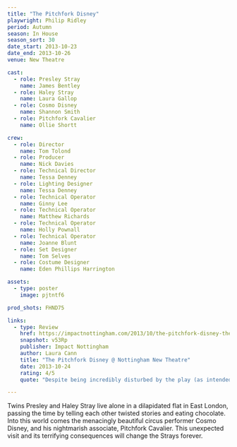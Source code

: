 ```yaml
---
title: "The Pitchfork Disney"
playwright: Philip Ridley
period: Autumn
season: In House
season_sort: 30
date_start: 2013-10-23
date_end: 2013-10-26
venue: New Theatre

cast:
  - role: Presley Stray
    name: James Bentley
  - role: Haley Stray
    name: Laura Gallop
  - role: Cosmo Disney
    name: Shannon Smith
  - role: Pitchfork Cavalier
    name: Ollie Shortt

crew:
  - role: Director
    name: Tom Tolond
  - role: Producer
    name: Nick Davies
  - role: Technical Director
    name: Tessa Denney
  - role: Lighting Designer
    name: Tessa Denney
  - role: Technical Operator
    name: Ginny Lee
  - role: Technical Operator
    name: Matthew Richards
  - role: Technical Operator
    name: Holly Pownall
  - role: Technical Operator
    name: Joanne Blunt
  - role: Set Designer
    name: Tom Selves
  - role: Costume Designer
    name: Eden Phillips Harrington

assets:
  - type: poster
    image: pjtntf6

prod_shots: FHND75

links:
  - type: Review
    href: https://impactnottingham.com/2013/10/the-pitchfork-disney-the-nottingham-new-theatre/
    snapshot: v53Rp
    publisher: Impact Nottingham 
    author: Laura Cann
    title: "The Pitchfork Disney @ Nottingham New Theatre"
    date: 2013-10-24
    rating: 4/5
    quote: "Despite being incredibly disturbed by the play (as intended) I left my first ever Nottingham New Theatre performance  extremely impressed with the professional standard of this production."

---
```

Twins Presley and Haley Stray live alone in a dilapidated flat in East London, passing the time by telling each other twisted stories and eating chocolate. Into this world comes the menacingly beautiful circus performer Cosmo Disney, and his nightmarish associate, Pitchfork Cavalier. This unexpected visit and its terrifying consequences will change the Strays forever.
